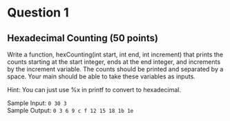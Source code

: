 # Question 1

## Hexadecimal Counting (50 points)
Write a function, hexCounting(int start, int end, int increment) that prints the counts starting at the start integer, ends at the end integer, and increments by the increment variable. The counts should be printed and separated by a space. Your main should be able to take these variables as inputs.  

Hint: You can just use %x in printf to convert to hexadecimal.  

Sample Input: ```0 30 3```  
Sample Output: ```0 3 6 9 c f 12 15 18 1b 1e```
